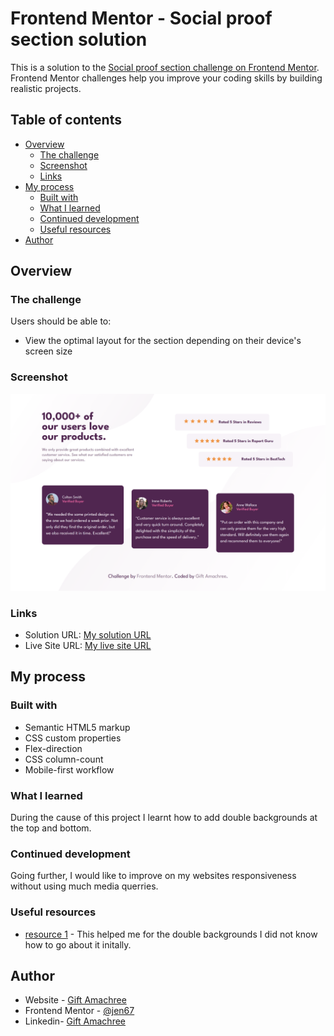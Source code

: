 # Frontend Mentor - Social proof section solution

This is a solution to the [Social proof section challenge on Frontend Mentor](https://www.frontendmentor.io/challenges/social-proof-section-6e0qTv_bA). Frontend Mentor challenges help you improve your coding skills by building realistic projects.

## Table of contents

- [Overview](#overview)
  - [The challenge](#the-challenge)
  - [Screenshot](#screenshot)
  - [Links](#links)
- [My process](#my-process)
  - [Built with](#built-with)
  - [What I learned](#what-i-learned)
  - [Continued development](#continued-development)
  - [Useful resources](#useful-resources)
- [Author](#author)

## Overview

### The challenge

Users should be able to:

- View the optimal layout for the section depending on their device's screen size

### Screenshot

![My screenshot](./design/My%20desktop%20screenshot%202.png)

### Links

- Solution URL: [My solution URL](https://github.com/jen67/hosting/tree/main/social-proof-section-master)
- Live Site URL: [My live site URL](https://jen67.github.io/hosting/social-proof-section-master/index.html)

## My process

### Built with

- Semantic HTML5 markup
- CSS custom properties
- Flex-direction
- CSS column-count
- Mobile-first workflow

### What I learned

During the cause of this project I learnt how to add double backgrounds at the top and bottom.

### Continued development

Going further, I would like to improve on my websites responsiveness without using much media querries.

### Useful resources

- [resource 1](https://www.w3schools.com/css/tryit.asp?filename=trycss3_background_multiple) - This helped me for the double backgrounds I did not know how to go about it initally.

## Author

- Website - [Gift Amachree](https://www.your-site.com)
- Frontend Mentor - [@jen67](https://www.frontendmentor.io/profile/@jen67)
- Linkedin- [Gift Amachree](https://www.linkedin.com/in/gift-amachree-8a523623b/)
